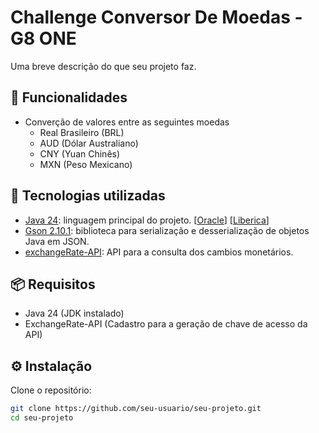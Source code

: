 # Challenge Conversor De Moedas - G8 ONE


Uma breve descrição do que seu projeto faz.

## 🎯 Funcionalidades
- Converção de valores entre as seguintes moedas
  - Real Brasileiro (BRL)
  - AUD (Dólar Australiano)
  - CNY (Yuan Chinês)
  - MXN (Peso Mexicano)



## 🚀 Tecnologias utilizadas

- [Java 24](https://www.oracle.com/java/technologies/javase/): linguagem principal do projeto. [[Oracle](https://www.oracle.com/java/technologies/downloads/)] [[Liberica](https://bell-sw.com/pages/downloads/#jdk-24)]
- [Gson 2.10.1](https://mvnrepository.com/artifact/com.google.code.gson/gson/2.10.1): biblioteca para serialização e desserialização de objetos Java em JSON.
- [exchangeRate-API](https://www.exchangerate-api.com/): API para a consulta dos cambios monetários.

## 📦 Requisitos

- Java 24 (JDK instalado)
- ExchangeRate-API (Cadastro para a geração de chave de acesso da API)

## ⚙️ Instalação

Clone o repositório:

```bash
git clone https://github.com/seu-usuario/seu-projeto.git
cd seu-projeto
